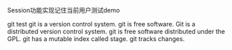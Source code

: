 Session功能实现记住当前用户测试demo

git test
git is a version control system.
git is free software.
Git is a distributed version control system.
git is free software distributed under the GPL.
git has a mutable index called stage.
git  tracks changes.

